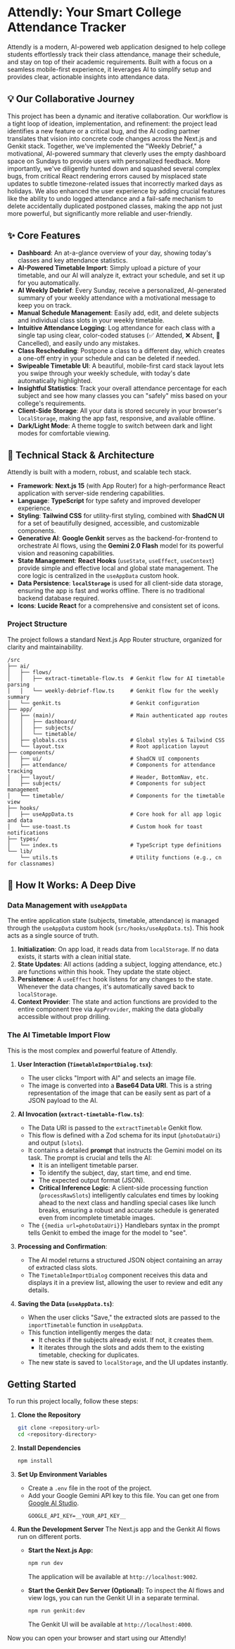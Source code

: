 <!-- Test change to verify deployment. -->
# Attendly: Your Smart College Attendance Tracker

Attendly is a modern, AI-powered web application designed to help college students effortlessly track their class attendance, manage their schedule, and stay on top of their academic requirements. Built with a focus on a seamless mobile-first experience, it leverages AI to simplify setup and provides clear, actionable insights into attendance data.

## 💡 Our Collaborative Journey

This project has been a dynamic and iterative collaboration. Our workflow is a tight loop of ideation, implementation, and refinement: the project lead identifies a new feature or a critical bug, and the AI coding partner translates that vision into concrete code changes across the Next.js and Genkit stack. Together, we've implemented the "Weekly Debrief," a motivational, AI-powered summary that cleverly uses the empty dashboard space on Sundays to provide users with personalized feedback. More importantly, we've diligently hunted down and squashed several complex bugs, from critical React rendering errors caused by misplaced state updates to subtle timezone-related issues that incorrectly marked days as holidays. We also enhanced the user experience by adding crucial features like the ability to undo logged attendance and a fail-safe mechanism to delete accidentally duplicated postponed classes, making the app not just more powerful, but significantly more reliable and user-friendly.

## ✨ Core Features

- **Dashboard**: An at-a-glance overview of your day, showing today's classes and key attendance statistics.
- **AI-Powered Timetable Import**: Simply upload a picture of your timetable, and our AI will analyze it, extract your schedule, and set it up for you automatically.
- **AI Weekly Debrief**: Every Sunday, receive a personalized, AI-generated summary of your weekly attendance with a motivational message to keep you on track.
- **Manual Schedule Management**: Easily add, edit, and delete subjects and individual class slots in your weekly timetable.
- **Intuitive Attendance Logging**: Log attendance for each class with a single tap using clear, color-coded statuses (✅ Attended, ❌ Absent, 🚫 Cancelled), and easily undo any mistakes.
- **Class Rescheduling**: Postpone a class to a different day, which creates a one-off entry in your schedule and can be deleted if needed.
- **Swipeable Timetable UI**: A beautiful, mobile-first card stack layout lets you swipe through your weekly schedule, with today's date automatically highlighted.
- **Insightful Statistics**: Track your overall attendance percentage for each subject and see how many classes you can "safely" miss based on your college's requirements.
- **Client-Side Storage**: All your data is stored securely in your browser's `localStorage`, making the app fast, responsive, and available offline.
- **Dark/Light Mode**: A theme toggle to switch between dark and light modes for comfortable viewing.

## 🚀 Technical Stack & Architecture

Attendly is built with a modern, robust, and scalable tech stack.

- **Framework**: **Next.js 15** (with App Router) for a high-performance React application with server-side rendering capabilities.
- **Language**: **TypeScript** for type safety and improved developer experience.
- **Styling**: **Tailwind CSS** for utility-first styling, combined with **ShadCN UI** for a set of beautifully designed, accessible, and customizable components.
- **Generative AI**: **Google Genkit** serves as the backend-for-frontend to orchestrate AI flows, using the **Gemini 2.0 Flash** model for its powerful vision and reasoning capabilities.
- **State Management**: **React Hooks** (`useState`, `useEffect`, `useContext`) provide simple and effective local and global state management. The core logic is centralized in the `useAppData` custom hook.
- **Data Persistence**: **`localStorage`** is used for all client-side data storage, ensuring the app is fast and works offline. There is no traditional backend database required.
- **Icons**: **Lucide React** for a comprehensive and consistent set of icons.

### Project Structure

The project follows a standard Next.js App Router structure, organized for clarity and maintainability.

```
/src
├── ai/
│   ├── flows/
│   │   ├── extract-timetable-flow.ts  # Genkit flow for AI timetable parsing
│   │   └── weekly-debrief-flow.ts     # Genkit flow for the weekly summary
│   └── genkit.ts                      # Genkit configuration
├── app/
│   ├── (main)/                        # Main authenticated app routes
│   │   ├── dashboard/
│   │   ├── subjects/
│   │   └── timetable/
│   ├── globals.css                    # Global styles & Tailwind CSS
│   └── layout.tsx                     # Root application layout
├── components/
│   ├── ui/                            # ShadCN UI components
│   ├── attendance/                    # Components for attendance tracking
│   ├── layout/                        # Header, BottomNav, etc.
│   ├── subjects/                      # Components for subject management
│   └── timetable/                     # Components for the timetable view
├── hooks/
│   ├── useAppData.ts                  # Core hook for all app logic and data
│   └── use-toast.ts                   # Custom hook for toast notifications
├── types/
│   └── index.ts                       # TypeScript type definitions
└── lib/
    └── utils.ts                       # Utility functions (e.g., cn for classnames)
```

## 🧠 How It Works: A Deep Dive

### Data Management with `useAppData`

The entire application state (subjects, timetable, attendance) is managed through the `useAppData` custom hook (`src/hooks/useAppData.ts`). This hook acts as a single source of truth.

1.  **Initialization**: On app load, it reads data from `localStorage`. If no data exists, it starts with a clean initial state.
2.  **State Updates**: All actions (adding a subject, logging attendance, etc.) are functions within this hook. They update the state object.
3.  **Persistence**: A `useEffect` hook listens for any changes to the state. Whenever the data changes, it's automatically saved back to `localStorage`.
4.  **Context Provider**: The state and action functions are provided to the entire component tree via `AppProvider`, making the data globally accessible without prop drilling.

### The AI Timetable Import Flow

This is the most complex and powerful feature of Attendly.

1.  **User Interaction (`TimetableImportDialog.tsx`)**:
    - The user clicks "Import with AI" and selects an image file.
    - The image is converted into a **Base64 Data URI**. This is a string representation of the image that can be easily sent as part of a JSON payload to the AI.

2.  **AI Invocation (`extract-timetable-flow.ts`)**:
    - The Data URI is passed to the `extractTimetable` Genkit flow.
    - This flow is defined with a Zod schema for its input (`photoDataUri`) and output (`slots`).
    - It contains a detailed **prompt** that instructs the Gemini model on its task. The prompt is crucial and tells the AI:
        - It is an intelligent timetable parser.
        - To identify the subject, day, start time, and end time.
        - The expected output format (JSON).
        - **Critical Inference Logic**: A client-side processing function (`processRawSlots`) intelligently calculates end times by looking ahead to the next class and handling special cases like lunch breaks, ensuring a robust and accurate schedule is generated even from incomplete timetable images.
    - The `{{media url=photoDataUri}}` Handlebars syntax in the prompt tells Genkit to embed the image for the model to "see".

3.  **Processing and Confirmation**:
    - The AI model returns a structured JSON object containing an array of extracted class slots.
    - The `TimetableImportDialog` component receives this data and displays it in a preview list, allowing the user to review and edit any details.

4.  **Saving the Data (`useAppData.ts`)**:
    - When the user clicks "Save," the extracted slots are passed to the `importTimetable` function in `useAppData`.
    - This function intelligently merges the data:
        - It checks if the subjects already exist. If not, it creates them.
        - It iterates through the slots and adds them to the existing timetable, checking for duplicates.
    - The new state is saved to `localStorage`, and the UI updates instantly.

## Getting Started

To run this project locally, follow these steps:

1.  **Clone the Repository**
    ```bash
    git clone <repository-url>
    cd <repository-directory>
    ```

2.  **Install Dependencies**
    ```bash
    npm install
    ```

3.  **Set Up Environment Variables**
    - Create a `.env` file in the root of the project.
    - Add your Google Gemini API key to this file. You can get one from [Google AI Studio](https://aistudio.google.com/).
      ```
      GOOGLE_API_KEY=__YOUR_API_KEY__
      ```

4.  **Run the Development Server**
    The Next.js app and the Genkit AI flows run on different ports.

    - **Start the Next.js App:**
      ```bash
      npm run dev
      ```
      The application will be available at `http://localhost:9002`.

    - **Start the Genkit Dev Server (Optional):**
      To inspect the AI flows and view logs, you can run the Genkit UI in a separate terminal.
      ```bash
      npm run genkit:dev
      ```
      The Genkit UI will be available at `http://localhost:4000`.

Now you can open your browser and start using our Attendly!

